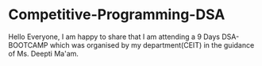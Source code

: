 # Competitive-Programming-DSA


Hello Everyone, 
I am happy to share that I am attending a 9 Days DSA-BOOTCAMP which was organised by my department(CEIT) in the guidance of Ms. Deepti Ma'am.
